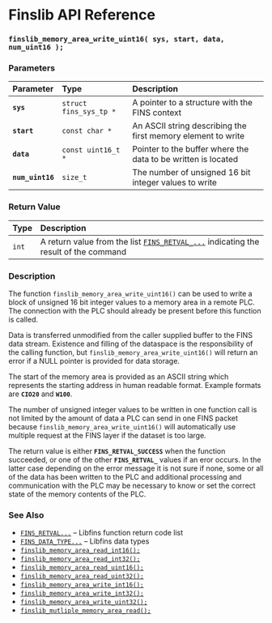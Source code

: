 # Finslib API Reference

### `finslib_memory_area_write_uint16( sys, start, data, num_uint16 );`

### Parameters

| Parameter | Type | Description |
| :--- | :--- | :--- |
|**`sys`**|`struct fins_sys_tp *`|A pointer to a structure with the FINS context|
|**`start`**|`const char *`|An ASCII string describing the first memory element to write|
|**`data`**|`const uint16_t *`|Pointer to the buffer where the data to be written is located|
|**`num_uint16`**|`size_t`|The number of unsigned 16 bit integer values to write|

### Return Value

| Type | Description |
| :--- | :--- |
|`int`|A return value from the list [`FINS_RETVAL_...`](fins_retval.md) indicating the result of the command|

### Description

The function `finslib_memory_area_write_uint16()` can be used to write a block of unsigned 16 bit integer values to a memory area in a remote PLC. The connection with the PLC should already be present before this function is called.

Data is transferred unmodified from the caller supplied buffer to the FINS data stream.  Existence and filling of the dataspace is the responsibility of the calling function, but `finslib_memory_area_write_uint16()` will return an error if a NULL pointer is provided for data storage.

The start of the memory area is provided as an ASCII string which represents the starting address in human readable format. Example formats are **`CIO20`** and **`W100`**.

The number of unsigned integer values to be written in one function call is not limited by the amount of data a PLC can send in one FINS packet because `finslib_memory_area_write_uint16()` will automatically use multiple request at the FINS layer if the dataset is too large.

The return value is either **`FINS_RETVAL_SUCCESS`** when the function succeeded, or one of the other **`FINS_RETVAL_`** values if an eror occurs. In the latter case depending on the error message it is not sure if none, some or all of the data has been written to the PLC and additional processing and communication with the PLC may be necessary to know or set the correct state of the memory contents of the PLC.

### See Also

* [`FINS_RETVAL...`](fins_retval.md) &ndash; Libfins function return code list
* [`FINS_DATA_TYPE...`](fins_data_type.md) &ndash; Libfins data types
* [`finslib_memory_area_read_int16();`](finslib_memory_area_read_int16.md)
* [`finslib_memory_area_read_int32();`](finslib_memory_area_read_int32.md)
* [`finslib_memory_area_read_uint16();`](finslib_memory_area_read_uint16.md)
* [`finslib_memory_area_read_uint32();`](finslib_memory_area_read_uint32.md)
* [`finslib_memory_area_write_int16();`](finslib_memory_area_write_int16.md)
* [`finslib_memory_area_write_int32();`](finslib_memory_area_write_int32.md)
* [`finslib_memory_area_write_uint32();`](finslib_memory_area_write_uint32.md)
* [`finslib_mutliple_memory_area_read();`](finslib_multiple_memory_area_read.md)
